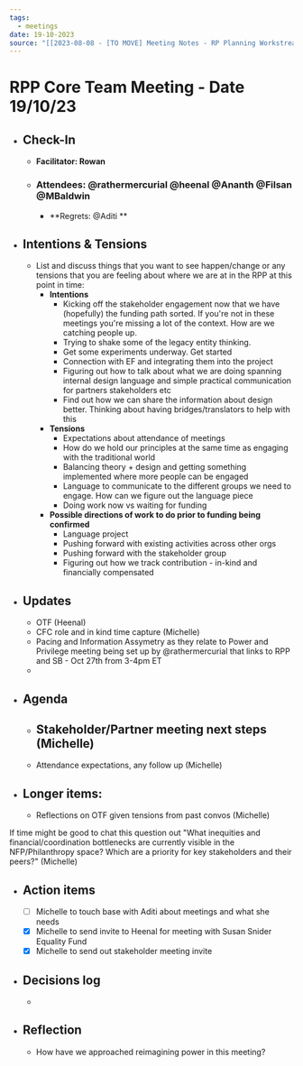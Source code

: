 ```yaml
---
tags:
  - meetings
date: 19-10-2023
source: "[[2023-08-08 - [TO MOVE] Meeting Notes - RP Planning Workstream]]"
---
```


# RPP Core Team Meeting - Date 19/10/23

- ## Check-In
	- **Facilitator: Rowan**
	- ### Attendees: @rathermercurial @heenal @Ananth @Filsan @MBaldwin 
		- **Regrets:  @Aditi **
- ## Intentions & Tensions
	- List and discuss things that you want to see happen/change or any tensions that you are feeling about where we are at in the RPP at this point in time:
		- **Intentions**
			- Kicking off the stakeholder engagement now that we have (hopefully) the funding path sorted. If you're not in these meetings you're missing a lot of the context. How are we catching people up. 
			- Trying to shake some of the legacy entity thinking.
			- Get some experiments underway. Get started 
			- Connection with EF and integrating them into the project
			- Figuring out how to talk about what we are doing spanning internal design language and simple practical communication for partners stakeholders etc
			- Find out how we can share the information about design better. Thinking about having bridges/translators to help with this 
		- **Tensions**
			- Expectations about attendance of meetings 
			- How do we hold our principles at the same time as engaging with the traditional world
			- Balancing theory + design and getting something implemented where more people can be engaged
			- Language to communicate to the different groups we need to engage. How can we figure out the language piece
			- Doing work now vs waiting for funding 
		- **Possible directions of work to do prior to funding being confirmed**
			- Language project 
			- Pushing forward with existing activities across other orgs
			- Pushing forward with the stakeholder group
			- Figuring out how we track contribution - in-kind and financially compensated
- ## Updates
	- OTF (Heenal)
	- CFC role and in kind time capture (Michelle)
	- Pacing and Information Assymetry as they relate to Power and Privilege meeting being set up by @rathermercurial that links to RPP and SB - Oct 27th from 3-4pm ET
	- 
- ## Agenda
	- Stakeholder/Partner meeting next steps (Michelle)
		- 
	- Attendance expectations, any follow up (Michelle)
- ## Longer items:
	- Reflections on OTF given tensions from past convos (Michelle)

If time might be good to chat this question out "What inequities and financial/coordination bottlenecks are currently visible in the NFP/Philanthropy space? Which are a priority for key stakeholders and their peers?" (Michelle)
- ## Action items
	- [ ] Michelle to touch base with Aditi about meetings and what she needs
	- [x] Michelle to send invite to Heenal for meeting with Susan Snider Equality Fund
	- [x] Michelle to send out stakeholder meeting invite
- ## Decisions log
	- 
- ## Reflection  
	- How have we approached reimagining power in this meeting?